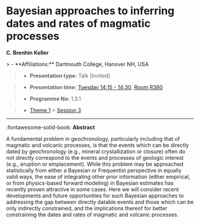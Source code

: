 # Bayesian approaches to inferring dates and rates of magmatic processes

**C. Brenhin Keller**

<!-- more -->> - **Affiliations:** Dartmouth College, Hanover NH, USA

> - **Presentation type:** Talk [Invited]

> - **Presentation time:** [Tuesday 14:15 - 14:30](../sessions_comparison.md#__tabbed_2_5), [Room R380](../maps_venue.md#__tabbed_1_1)

> - **Programme No:** 1.3.1

> - [Theme 1](../theme1.md) > [Session 3](../sessions/session-1-3.md)

--- 

:fontawesome-solid-book: **Abstract**

A fundamental problem in geochronology, particularly including that of magmatic and volcanic processes, is that the events which can be directly dated by geochronology (e.g., mineral crystallization or closure) often do not directly correspond to the events and processes of geologic interest (e.g., eruption or emplacement). While this problem may be approached statistically from either a Bayesian or Frequentist perspective in equally valid ways, the ease of integrating other prior information (either empirical, or from physics-based forward modeling) in Bayesian estimates has recently proven attractive in some cases. Here we will consider recent developments and future opportunities for such Bayesian approaches to addressing the gap between directly datable events and those which can be only indirectly constrained, and the implications thereof for better constraining the dates and rates of magmatic and volcanic processes.

